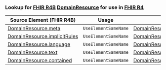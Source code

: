 ### Lookup for [FHIR R4B](https://hl7.org/fhir/R4B/) [DomainResource](https://hl7.org/fhir/R4B/DomainResource.html) for use in [FHIR R4](https://hl7.org/fhir/R4/)

| Source Element (FHIR R4B) | Usage | Target |
| -------------- | ----- | ------ |
| [DomainResource.meta](https://hl7.org/fhir/R4B/DomainResource.html#resource) | `UseElementSameName` | [DomainResource.meta](https://hl7.org/fhir/R4/DomainResource.html#resource) |
| [DomainResource.implicitRules](https://hl7.org/fhir/R4B/DomainResource.html#resource) | `UseElementSameName` | [DomainResource.implicitRules](https://hl7.org/fhir/R4/DomainResource.html#resource) |
| [DomainResource.language](https://hl7.org/fhir/R4B/DomainResource.html#resource) | `UseElementSameName` | [DomainResource.language](https://hl7.org/fhir/R4/DomainResource.html#resource) |
| [DomainResource.text](https://hl7.org/fhir/R4B/DomainResource.html#resource) | `UseElementSameName` | [DomainResource.text](https://hl7.org/fhir/R4/DomainResource.html#resource) |
| [DomainResource.contained](https://hl7.org/fhir/R4B/DomainResource.html#resource) | `UseElementSameName` | [DomainResource.contained](https://hl7.org/fhir/R4/DomainResource.html#resource) |
